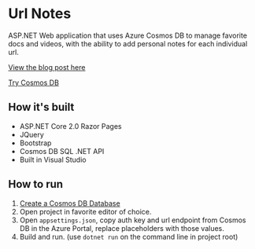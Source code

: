# Url Notes
ASP.NET Web application that uses Azure Cosmos DB to manage favorite docs and videos, with the ability to add personal notes for each individual url.

[View the blog post here]( https://blogs.msdn.microsoft.com/webdev/)

[Try Cosmos DB](https://azure.microsoft.com/en-us/try/cosmosdb/?utm_source=github&utm_medium=github-sample-cosmos-link)

## How it's built
- ASP.NET Core 2.0 Razor Pages
- JQuery
- Bootstrap
- Cosmos DB SQL .NET API
- Built in Visual Studio

## How to run
1. [Create a Cosmos DB Database](https://docs.microsoft.com/en-us/azure/cosmos-db/create-sql-api-dotnet#create-a-database-account?WT.mc_id=codesamples-cosmosdb-jasmineg)
1. Open project in favorite editor of choice. 
1. Open `appsettings.json`, copy auth key and url endpoint from Cosmos DB in the Azure Portal, replace placeholders with those values.
1. Build and run. (use `dotnet run` on the command line in project root)
